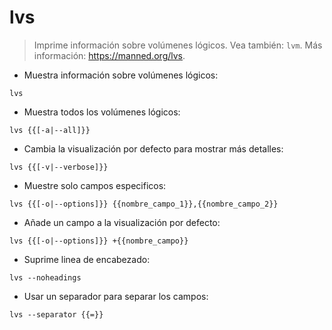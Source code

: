 # lvs

> Imprime información sobre volúmenes lógicos.
> Vea también: `lvm`.
> Más información: <https://manned.org/lvs>.

- Muestra información sobre volúmenes lógicos:

`lvs`

- Muestra todos los volúmenes lógicos:

`lvs {{[-a|--all]}}`

- Cambia la visualización por defecto para mostrar más detalles:

`lvs {{[-v|--verbose]}}`

- Muestre solo campos especificos:

`lvs {{[-o|--options]}} {{nombre_campo_1}},{{nombre_campo_2}}`

- Añade un campo a la visualización por defecto:

`lvs {{[-o|--options]}} +{{nombre_campo}}`

- Suprime linea de encabezado:

`lvs --noheadings`

- Usar un separador para separar los campos:

`lvs --separator {{=}}`
